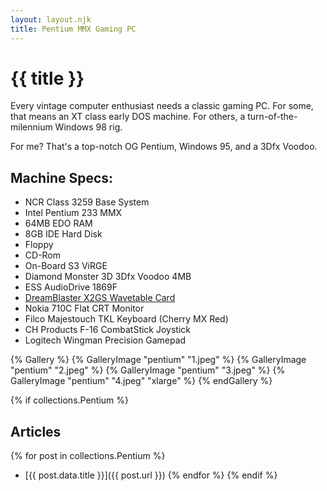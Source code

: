 ```yaml
---
layout: layout.njk
title: Pentium MMX Gaming PC
---
```

# {{ title }}

Every vintage computer enthusiast needs a classic gaming PC.
For some, that means an XT class early DOS machine.
For others, a turn-of-the-milennium Windows 98 rig.

For me? That's a top-notch OG Pentium, Windows 95, and a 3Dfx Voodoo.

## Machine Specs:
- NCR Class 3259 Base System
- Intel Pentium 233 MMX
- 64MB EDO RAM
- 8GB IDE Hard Disk
- Floppy
- CD-Rom
- On-Board S3 ViRGE
- Diamond Monster 3D 3Dfx Voodoo 4MB
- ESS AudioDrive 1869F
- <a href="https://www.serdashop.com/X2GS" target="_blank">DreamBlaster X2GS Wavetable Card</a>
- Nokia 710C Flat CRT Monitor
- Filco Majestouch TKL Keyboard (Cherry MX Red)
- CH Products F-16 CombatStick Joystick
- Logitech Wingman Precision Gamepad

{% Gallery %}
	{% GalleryImage "pentium" "1.jpeg" %}
	{% GalleryImage "pentium" "2.jpeg" %}
	{% GalleryImage "pentium" "3.jpeg" %}
	{% GalleryImage "pentium" "4.jpeg" "xlarge" %}
{% endGallery %}

{% if collections.Pentium %}
## Articles
{% for post in collections.Pentium %}
- [{{ post.data.title }}]({{ post.url }})
{% endfor %}
{% endif %}